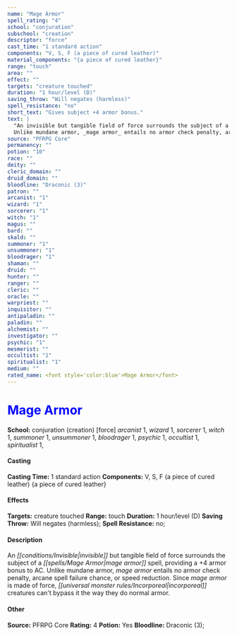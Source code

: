 ```yaml
---
name: "Mage Armor"
spell_rating: "4"
school: "conjuration"
subschool: "creation"
descriptor: "force"
cast_time: "1 standard action"
components: "V, S, F (a piece of cured leather)"
material_components: "{a piece of cured leather}"
range: "touch"
area: ""
effect: ""
targets: "creature touched"
duration: "1 hour/level (D)"
saving_throw: "Will negates (harmless)"
spell_resistance: "no"
short_text: "Gives subject +4 armor bonus."
text: |
  "An invisible but tangible field of force surrounds the subject of a _mage armor_ spell, providing a +4 armor bonus to AC.
  Unlike mundane armor, _mage armor_ entails no armor check penalty, arcane spell failure chance, or speed reduction. Since _mage armor_ is made of force, incorporeal creatures can't bypass it the way they do normal armor."
source: "PFRPG Core"
permanency: ""
potion: "10"
race: ""
deity: ""
cleric_domain: ""
druid_domain: ""
bloodline: "Draconic (3)"
patron: ""
arcanist: "1"
wizard: "1"
sorcerer: "1"
witch: "1"
magus: ""
bard: ""
skald: ""
summoner: "1"
unsummoner: "1"
bloodrager: "1"
shaman: ""
druid: ""
hunter: ""
ranger: ""
cleric: ""
oracle: ""
warpriest: ""
inquisitor: ""
antipaladin: ""
paladin: ""
alchemist: ""
investigator: ""
psychic: "1"
mesmerist: ""
occultist: "1"
spiritualist: "1"
medium: ""
rated_name: <font style='color:blue'>Mage Armor</font>
---
```


# <font style='color:blue'>Mage Armor</font> 
**School:** conjuration (creation) [force] 
_arcanist_ 1, _wizard_ 1, _sorcerer_ 1, _witch_ 1, _summoner_ 1, _unsummoner_ 1, _bloodrager_ 1, _psychic_ 1, _occultist_ 1, _spiritualist_ 1, 
#### Casting
**Casting Time:** 1 standard action
 **Components:** V, S, F (a piece of cured leather) {a piece of cured leather}
 #### Effects
**Targets:** creature touched
**Range:** touch
**Duration:** 1 hour/level (D)
**Saving Throw:** Will negates (harmless); **Spell Resistance:** no; 
 #### Description
An _[[conditions/Invisible|invisible]]_ but tangible field of force surrounds the subject of a _[[spells/Mage Armor|mage armor]]_ spell, providing a +4 armor bonus to AC.
  Unlike mundane armor, _mage armor_ entails no armor check penalty, arcane spell failure chance, or speed reduction. Since _mage armor_ is made of force, _[[universal monster rules/Incorporeal|incorporeal]]_ creatures can't bypass it the way they do normal armor.

 #### Other
**Source:** PFRPG Core
**Rating:** 4
**Potion:** Yes
**Bloodline:** Draconic (3); 